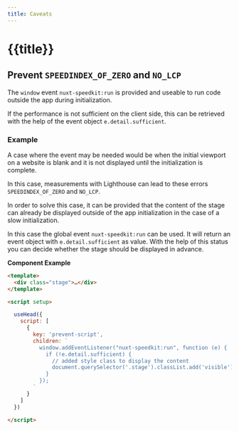```yaml
---
title: Caveats
---
```

# {{title}}

## Prevent `SPEEDINDEX_OF_ZERO` and `NO_LCP`

The `window` event `nuxt-speedkit:run` is provided and useable to run code outside the app during initialization.

If the performance is not sufficient on the client side, this can be retrieved with the help of the event object `e.detail.sufficient`.

### Example

A case where the event may be needed would be when the initial viewport on a website is blank and it is not displayed until the initialization is complete.

In this case, measurements with Lighthouse can lead to these errors `SPEEDINDEX_OF_ZERO` and `NO_LCP`.

In order to solve this case, it can be provided that the content of the stage can already be displayed outside of the app initialization in the case of a slow initialization.

In this case the global event `nuxt-speedkit:run` can be used. It will return an event object with `e.detail.sufficient` as value. With the help of this status you can decide whether the stage should be displayed in advance.

**Component Example**

```html
<template>
  <div class="stage">…</div>
</template>

<script setup>

  useHead({
    script: [
      {
        key: 'prevent-script',
        children: `
          window.addEventListener("nuxt-speedkit:run", function (e) {
            if (!e.detail.sufficient) {
              // added style class to display the content
              document.querySelector('.stage').classList.add('visible')
            }
          });
        `
      }
    ]
  })

</script>
```
